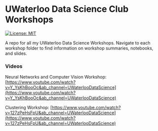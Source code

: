 # UWaterloo Data Science Club Workshops
[![License: MIT](https://img.shields.io/badge/License-MIT-yellow.svg)](https://opensource.org/licenses/MIT)

A repo for all my UWaterloo Data Science Workshops. Navigate to each workshop folder to find information on workshop summaries, notebooks, and slides.

### Videos

Neural Networks and Computer Vision Workshop: [https://www.youtube.com/watch?v=Y_YsKhBooOc&ab_channel=UWaterlooDataScience](https://www.youtube.com/watch?v=Y_YsKhBooOc&ab_channel=UWaterlooDataScience)

Clustering Workshop: [https://www.youtube.com/watch?v=127zPeHsFpU&ab_channel=UWaterlooDataScience](https://www.youtube.com/watch?v=127zPeHsFpU&ab_channel=UWaterlooDataScience)

